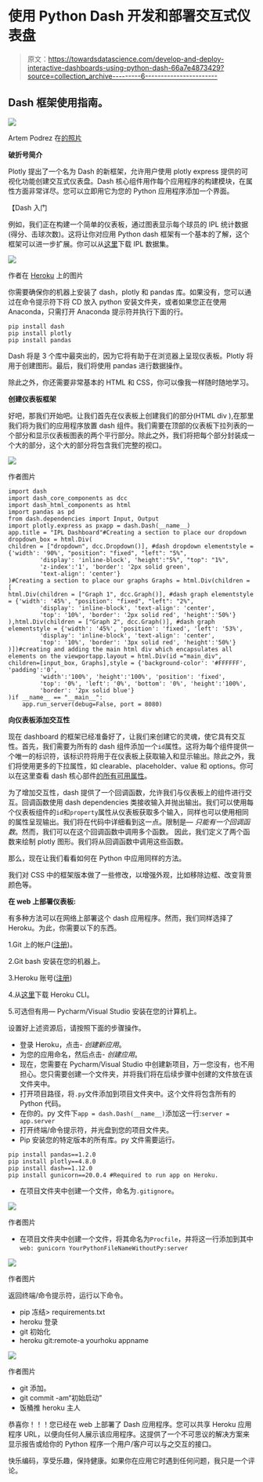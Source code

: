 # 使用 Python Dash 开发和部署交互式仪表盘

> 原文：<https://towardsdatascience.com/develop-and-deploy-interactive-dashboards-using-python-dash-66a7e4873429?source=collection_archive---------6----------------------->

## Dash 框架使用指南。

![](img/bd00674b1c4ff56593acc6f5807c472c.png)

Artem Podrez 在[的照片](https://www.pexels.com/video/a-businesswoman-making-a-presentation-5725962/)

**破折号简介**

Plotly 提出了一个名为 Dash 的新框架，允许用户使用 plotly express 提供的可视化功能创建交互式仪表盘。Dash 核心组件用作每个应用程序的构建模块，在属性方面非常详尽。您可以立即用它为您的 Python 应用程序添加一个界面。

【Dash 入门

例如，我们正在构建一个简单的仪表板，通过图表显示每个球员的 IPL 统计数据(得分、击球次数)。这将让你对应用 Python dash 框架有一个基本的了解，这个框架可以进一步扩展。你可以从[这里](https://www.kaggle.com/patrickb1912/ipl-complete-dataset-20082020/download)下载 IPL 数据集。

![](img/d8e4d560226e4911b76f1d8c2a8aaca3.png)

作者在 [Heroku](https://ipl-stats-dashboard.herokuapp.com/) 上的图片

你需要确保你的机器上安装了 dash，plotly 和 pandas 库。如果没有，您可以通过在命令提示符下将 CD 放入 python 安装文件夹，或者如果您正在使用 Anaconda，只需打开 Anaconda 提示符并执行下面的行。

```
pip install dash
pip install plotly
pip install pandas
```

Dash 将是 3 个库中最突出的，因为它将有助于在浏览器上呈现仪表板。Plotly 将用于创建图形。最后，我们将使用 pandas 进行数据操作。

除此之外，你还需要非常基本的 HTML 和 CSS，你可以像我一样随时随地学习。

**创建仪表板框架**

好吧，那我们开始吧。让我们首先在仪表板上创建我们的部分(HTML div ),在那里我们将为我们的应用程序放置 dash 组件。我们需要在顶部的仪表板下拉列表的一个部分和显示仪表板图表的两个平行部分。除此之外，我们将把每个部分封装成一个大的部分，这个大的部分将包含我们完整的视口。

![](img/8dc22e8d3a06de40f89f392ad068b41b.png)

作者图片

```
import dash
import dash_core_components as dcc
import dash_html_components as html
import pandas as pd
from dash.dependencies import Input, Output
import plotly.express as pxapp = dash.Dash(__name__)
app.title = "IPL Dashboard"#Creating a section to place our dropdown 
dropdown_box = html.Div(
children = ["dropdown", dcc.Dropdown()], #dash dropdown elementstyle = {'width': '90%', "position": "fixed", "left": "5%",
         'display': 'inline-block', 'height':"5%", "top": "1%", 
         'z-index':'1', 'border': '2px solid green', 
         'text-align': 'center'}
)#Creating a section to place our graphs Graphs = html.Div(children = [
html.Div(children = ["Graph 1", dcc.Graph()], #dash graph elementstyle = {'width': '45%', "position": "fixed", "left": "2%",
         'display': 'inline-block', 'text-align': 'center',
         'top': '10%', 'border': '2px solid red', 'height':'50%'}
),html.Div(children = ["Graph 2", dcc.Graph()], #dash graph elementstyle = {'width': '45%', 'position': 'fixed', 'left': '53%',
         'display': 'inline-block', 'text-align': 'center',
         'top': '10%', 'border': '3px solid red', 'height':'50%'}
)])#creating and adding the main html div which encapsulates all elements on the viewportapp.layout = html.Div(id ="main_div", children=[input_box, Graphs],style = {'background-color': '#FFFFFF', 'padding':'0',           
         'width':'100%', 'height':'100%', 'position': 'fixed',
         'top': '0%', 'left': '0%', 'bottom': '0%', 'height':'100%',
         'border': '2px solid blue'}
)if __name__ == "__main__":
    app.run_server(debug=False, port = 8080)
```

**向仪表板添加交互性**

现在 dashboard 的框架已经准备好了，让我们来创建它的灵魂，使它具有交互性。首先，我们需要为所有的 dash 组件添加一个`id`属性。这将为每个组件提供一个唯一的标识符，该标识符将用于在仪表板上获取输入和显示输出。除此之外，我们将使用更多的下拉属性，如 clearable、placeholder、value 和 options。你可以在这里查看 dash 核心部件[的所有可用属性](https://dash.plotly.com/dash-core-components/dropdown)。

为了增加交互性，dash 提供了一个回调函数，允许我们与仪表板上的组件进行交互。回调函数使用 dash dependencies 类接收输入并抛出输出。我们可以使用每个仪表板组件的`id`和`property`属性从仪表板获取多个输入，同样也可以使用相同的属性呈现输出。我们将在代码中详细看到这一点。限制是— *只能有一个回调函数*。然而，我们可以在这个回调函数中调用多个函数。
因此，我们定义了两个函数来绘制 plotly 图形。我们将从回调函数中调用这些函数。

那么，现在让我们看看如何在 Python 中应用同样的方法。

我们对 CSS 中的框架版本做了一些修改，以增强外观，比如移除边框、改变背景颜色等。

**在 web 上部署仪表板:**

有多种方法可以在网络上部署这个 dash 应用程序。然而，我们同样选择了 Heroku。为此，你需要以下的东西。

1.Git 上的帐户([注册](https://github.com/signup))。

2.Git bash 安装在您的机器上。

3.Heroku 账号([注册](https://signup.heroku.com/))

4.从[这里](https://devcenter.heroku.com/articles/heroku-command-line)下载 Heroku CLI。

5.可选但有用— Pycharm/Visual Studio 安装在您的计算机上。

设置好上述资源后，请按照下面的步骤操作。

*   登录 Heroku，点击- *创建新应用*。
*   为您的应用命名，然后点击- *创建应用*。
*   现在，您需要在 Pycharm/Visual Studio 中创建新项目，万一您没有，也不用担心。您只需要创建一个文件夹，并将我们将在后续步骤中创建的文件放在该文件夹中。
*   打开项目路径，将`.py`文件添加到项目文件夹中。这个文件将包含所有的 Python 代码。
*   在你的。py 文件下`app = dash.Dash(__name__)`添加这一行:`server = app.server`
*   打开终端/命令提示符，并光盘到您的项目文件夹。
*   Pip 安装您的特定版本的所有库。py 文件需要运行。

```
pip install pandas==1.2.0
pip install plotly==4.8.0
pip install dash==1.12.0
pip install gunicorn==20.0.4 #Required to run app on Heroku.
```

*   在项目文件夹中创建一个文件，命名为`.gitignore`。

![](img/3b7fc8e7b7147697dcac208a8bd4e8df.png)

作者图片

*   在项目文件夹中创建一个文件，将其命名为`Procfile`，并将这一行添加到其中`web: gunicorn YourPythonFileNameWithoutPy:server`

![](img/72214ee7c8fdec08b4b8b373faa38757.png)

作者图片

返回终端/命令提示符，运行以下命令。

*   pip 冻结> requirements.txt
*   heroku 登录
*   git 初始化
*   heroku git:remote-a yourhoku appname

![](img/30f42110b0e946cedb66fcf1f1620a20.png)

作者图片

*   git 添加。
*   git commit -am“初始启动”
*   饭桶推 heroku 主人

恭喜你！！！您已经在 web 上部署了 Dash 应用程序。您可以共享 Heroku 应用程序 URL，以便向任何人展示该应用程序。这提供了一个不可思议的解决方案来显示报告或给你的 Python 程序一个用户/客户可以与之交互的接口。

快乐编码，享受乐趣，保持健康。如果你在应用它时遇到任何问题，我只是一个评论。